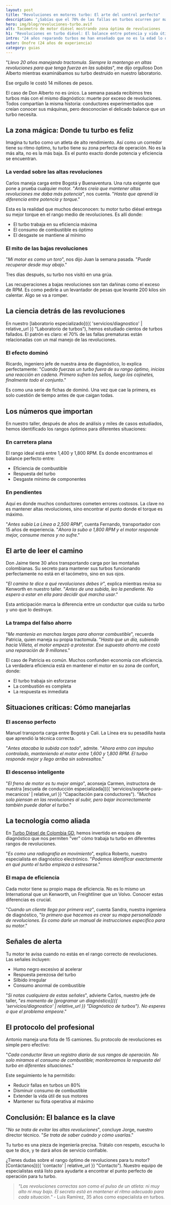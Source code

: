 ```yaml
---
layout: post
title: "Revoluciones en motores turbo: El arte del control perfecto"
description: "¿Sabías que el 70% de las fallas en turbos ocurren por mal manejo de revoluciones? Aprende a controlar tu motor como un profesional."
hero: img/blog/revoluciones-turbo.avif
alt: Tacómetro de motor diésel mostrando zona óptima de revoluciones
h1: "Revoluciones en turbo diésel: El balance entre potencia y vida útil"
intro: "24 años reparando turbos me han enseñado que no es la edad lo que los mata: es el mal manejo de las revoluciones. Te explico cómo hacerlo bien."
autor: Onofre (24 años de experiencia)
category: guias
---
```


"*Llevo 20 años manejando tractomula. Siempre la mantengo en altas revoluciones para que tenga fuerza en las subidas*", me dijo orgulloso Don Alberto mientras examinábamos su turbo destruido en nuestro laboratorio.

Ese orgullo le costó 14 millones de pesos.

El caso de Don Alberto no es único. La semana pasada recibimos tres turbos más con el mismo diagnóstico: muerte por exceso de revoluciones. Todos compartían la misma historia: conductores experimentados que creían conocer sus máquinas, pero desconocían el delicado balance que un turbo necesita.

## La zona mágica: Donde tu turbo es feliz

Imagina tu turbo como un atleta de alto rendimiento. Así como un corredor tiene su ritmo óptimo, tu turbo tiene su zona perfecta de operación. No es la más alta, no es la más baja. Es el punto exacto donde potencia y eficiencia se encuentran.

### La verdad sobre las altas revoluciones

Carlos maneja carga entre Bogotá y Buenaventura. Una ruta exigente que pone a prueba cualquier motor. "*Antes creía que mantener altas revoluciones me daba más potencia*", nos cuenta. "*Hasta que aprendí la diferencia entre potencia y torque*."

Esta es la realidad que muchos desconocen: tu motor turbo diésel entrega su mejor torque en el rango medio de revoluciones. Es allí donde:
- El turbo trabaja en su eficiencia máxima
- El consumo de combustible es óptimo
- El desgaste se mantiene al mínimo

### El mito de las bajas revoluciones

"*Mi motor es como un toro*", nos dijo Juan la semana pasada. "*Puede recuperar desde muy abajo*."

Tres días después, su turbo nos visitó en una grúa.

Las recuperaciones a bajas revoluciones son tan dañinas como el exceso de RPM. Es como pedirle a un levantador de pesas que levante 200 kilos sin calentar. Algo se va a romper.

## La ciencia detrás de las revoluciones

En nuestro [laboratorio especializado]({{ 'servicios/diagnostico' | relative_url }} "Laboratorio de turbos"), hemos estudiado cientos de turbos fallados. El patrón es claro: el 70% de las fallas prematuras están relacionadas con un mal manejo de las revoluciones.

### El efecto dominó

Ricardo, ingeniero jefe de nuestra área de diagnóstico, lo explica perfectamente: "*Cuando fuerzas un turbo fuera de su rango óptimo, inicias una reacción en cadena. Primero sufren los sellos, luego los cojinetes, finalmente todo el conjunto*."

Es como una serie de fichas de dominó. Una vez que cae la primera, es solo cuestión de tiempo antes de que caigan todas.

## Los números que importan

En nuestro taller, después de años de análisis y miles de casos estudiados, hemos identificado los rangos óptimos para diferentes situaciones:

### En carretera plana
El rango ideal está entre 1,400 y 1,800 RPM. Es donde encontramos el balance perfecto entre:
- Eficiencia de combustible
- Respuesta del turbo
- Desgaste mínimo de componentes

### En pendientes
Aquí es donde muchos conductores cometen errores costosos. La clave no es mantener altas revoluciones, sino encontrar el punto donde el torque es máximo.

"*Antes subía La Línea a 2,500 RPM*", cuenta Fernando, transportador con 15 años de experiencia. "*Ahora la subo a 1,800 RPM y el motor responde mejor, consume menos y no sufre*."

## El arte de leer el camino

Don Jaime tiene 30 años transportando carga por las montañas colombianas. Su secreto para mantener sus turbos funcionando perfectamente no está en el tacómetro, sino en sus ojos.

"*El camino te dice a qué revoluciones debes ir*", explica mientras revisa su Kenworth en nuestro taller. "*Antes de una subida, leo la pendiente. No espero a estar en ella para decidir qué marcha usar*."

Esta anticipación marca la diferencia entre un conductor que cuida su turbo y uno que lo destruye.

### La trampa del falso ahorro

"*Me mantenía en marchas largas para ahorrar combustible*", recuerda Patricia, quien maneja su propia tractomula. "*Hasta que un día, subiendo hacia Villeta, el motor empezó a protestar. Ese supuesto ahorro me costó una reparación de 9 millones*."

El caso de Patricia es común. Muchos confunden economía con eficiencia. La verdadera eficiencia está en mantener el motor en su zona de confort, donde:
- El turbo trabaja sin esforzarse
- La combustión es completa
- La respuesta es inmediata

## Situaciones críticas: Cómo manejarlas

### El ascenso perfecto

Manuel transporta carga entre Bogotá y Cali. La Línea era su pesadilla hasta que aprendió la técnica correcta.

"*Antes atacaba la subida con todo*", admite. "*Ahora entro con impulso controlado, manteniendo el motor entre 1,600 y 1,800 RPM. El turbo responde mejor y llego arriba sin sobresaltos*."

### El descenso inteligente

"*El freno de motor es tu mejor amigo*", aconseja Carmen, instructora de nuestra [escuela de conducción especializada]({{ 'servicios/soporte-para-mecanicos' | relative_url }} "Capacitación para conductores"). "*Muchos solo piensan en las revoluciones al subir, pero bajar incorrectamente también puede dañar el turbo*."

## La tecnología como aliada

En [Turbo Diésel de Colombia GD](/), hemos invertido en equipos de diagnóstico que nos permiten "ver" cómo trabaja tu turbo en diferentes rangos de revoluciones.

"*Es como una radiografía en movimiento*", explica Roberto, nuestro especialista en diagnóstico electrónico. "*Podemos identificar exactamente en qué punto el turbo empieza a estresarse*."

### El mapa de eficiencia

Cada motor tiene su propio mapa de eficiencia. No es lo mismo un International que un Kenworth, un Freightliner que un Volvo. Conocer estas diferencias es crucial.

"*Cuando un cliente llega por primera vez*", cuenta Sandra, nuestra ingeniera de diagnóstico, "*lo primero que hacemos es crear su mapa personalizado de revoluciones. Es como darle un manual de instrucciones específico para su motor*."

## Señales de alerta

Tu motor te avisa cuando no estás en el rango correcto de revoluciones. Las señales incluyen:
- Humo negro excesivo al acelerar
- Respuesta perezosa del turbo
- Silbido irregular
- Consumo anormal de combustible

"*Si notas cualquiera de estas señales*", advierte Carlos, nuestro jefe de taller, "*es momento de [programar un diagnóstico]({{ 'servicios/diagnostico' | relative_url }} "Diagnóstico de turbos"). No esperes a que el problema empeore*."

## El protocolo del profesional

Antonio maneja una flota de 15 camiones. Su protocolo de revoluciones es simple pero efectivo:

"*Cada conductor lleva un registro diario de sus rangos de operación. No solo miramos el consumo de combustible; monitoreamos la respuesta del turbo en diferentes situaciones*."

Este seguimiento le ha permitido:
- Reducir fallas en turbos un 80%
- Disminuir consumo de combustible
- Extender la vida útil de sus motores
- Mantener su flota operativa al máximo

## Conclusión: El balance es la clave

"*No se trata de evitar las altas revoluciones*", concluye Jorge, nuestro director técnico. "*Se trata de saber cuándo y cómo usarlas*."

Tu turbo es una pieza de ingeniería precisa. Trátalo con respeto, escucha lo que te dice, y te dará años de servicio confiable.

¿Tienes dudas sobre el rango óptimo de revoluciones para tu motor? [Contáctanos]({{ 'contacto' | relative_url }} "Contacto"). Nuestro equipo de especialistas está listo para ayudarte a encontrar el punto perfecto de operación para tu turbo.

>*"Las revoluciones correctas son como el pulso de un atleta: ni muy alto ni muy bajo. El secreto está en mantener el ritmo adecuado para cada situación."* - Luis Ramírez, 35 años como especialista en turbos.